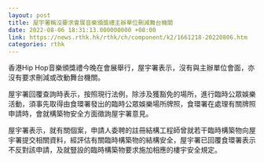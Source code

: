 ```yaml
---
layout: post
title: 屋宇署稱沒要求會展音樂頒獎禮主辦單位刪減舞台機關
date: 2022-08-06 18:31:13.000000000 +08:00
link: https://news.rthk.hk/rthk/ch/component/k2/1661218-20220806.htm
categories: rthk
---
```


香港Hip Hop音樂頒獎禮今晚在會展舉行，屋宇署表示，沒有與主辦單位會面，亦沒有要求刪減或改動舞台機關。

屋宇署回覆查詢時表示，按照現行法例，除涉及獲豁免的場所，進行臨時公眾娛樂活動，須事先取得由食環署發出的臨時公眾娛樂場所牌照，食環署在處理有關牌照申請時，會就構築物安全方面徵詢屋宇署意見。

屋宇署表示，就有關個案，申請人委聘的註冊結構工程師曾就若干臨時構築物向屋宇署提交相關資料，經評估有關臨時構築物的結構安全，屋宇署已回覆食環署表示不反對該申請，及就豎設的臨時構築物要求施加相應的樓宇安全規定。
